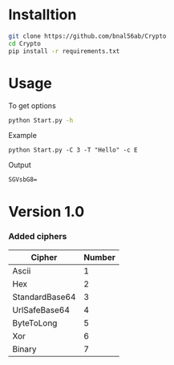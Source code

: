 # Installtion 

```bash
git clone https://github.com/bnal56ab/Crypto
cd Crypto
pip install -r requirements.txt
```

# Usage

To get options
```bash
python Start.py -h
```

Example
```
python Start.py -C 3 -T "Hello" -c E
```
Output
```Text
SGVsbG8=
```

# Version 1.0

### Added ciphers
| Cipher | Number |
| ------ | ------ |
| Ascii | 1 |
| Hex | 2 |
| StandardBase64 | 3 |
| UrlSafeBase64 | 4 |
| ByteToLong | 5 |
| Xor | 6 |
| Binary | 7 |